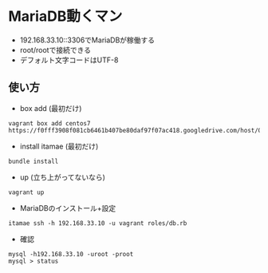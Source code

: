 # MariaDB動くマン

- 192.168.33.10::3306でMariaDBが稼働する
- root/rootで接続できる
- デフォルト文字コードはUTF-8

## 使い方

- box add (最初だけ)

```
vagrant box add centos7  https://f0fff3908f081cb6461b407be80daf97f07ac418.googledrive.com/host/0BwtuV7VyVTSkUG1PM3pCeDJ4dVE/centos7.box
```

- install itamae (最初だけ)

```
bundle install
```

- up (立ち上がってないなら)

```
vagrant up
```

- MariaDBのインストール+設定

```
itamae ssh -h 192.168.33.10 -u vagrant roles/db.rb
```

- 確認

```
mysql -h192.168.33.10 -uroot -proot
mysql > status
```
